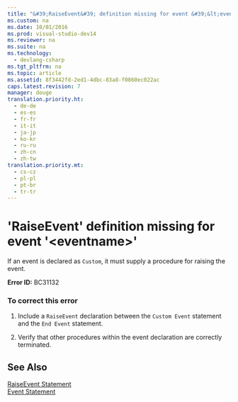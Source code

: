 ```yaml
---
title: "&#39;RaiseEvent&#39; definition missing for event &#39;&lt;eventname&gt;&#39;"
ms.custom: na
ms.date: 10/01/2016
ms.prod: visual-studio-dev14
ms.reviewer: na
ms.suite: na
ms.technology: 
  - devlang-csharp
ms.tgt_pltfrm: na
ms.topic: article
ms.assetid: 8f3442fd-2ed1-4dbc-83a8-f0860ec022ac
caps.latest.revision: 7
manager: douge
translation.priority.ht: 
  - de-de
  - es-es
  - fr-fr
  - it-it
  - ja-jp
  - ko-kr
  - ru-ru
  - zh-cn
  - zh-tw
translation.priority.mt: 
  - cs-cz
  - pl-pl
  - pt-br
  - tr-tr
---
```

# &#39;RaiseEvent&#39; definition missing for event &#39;&lt;eventname&gt;&#39;
If an event is declared as `Custom`, it must supply a procedure for raising the event.  
  
 **Error ID:** BC31132  
  
### To correct this error  
  
1.  Include a `RaiseEvent` declaration between the `Custom Event` statement and the `End Event` statement.  
  
2.  Verify that other procedures within the event declaration are correctly terminated.  
  
## See Also  
 [RaiseEvent Statement](../Topic/RaiseEvent%20Statement.md)   
 [Event Statement](../Topic/Event%20Statement.md)